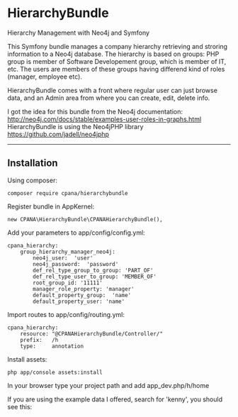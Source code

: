 # HierarchyBundle
Hierarchy Management with Neo4j and Symfony

This Symfony bundle manages a company hierarchy retrieving and stroring information to a Neo4j database. 
The hierarchy is based on groups: PHP group is member of Software Developement group, which is member of IT, etc.
The users are members of these groups having differend kind of roles (manager, employee etc).

HierarchyBundle comes with a front where regular user can just browse data, and an Admin area from where you can create, edit, delete info. 

I got the idea for this bundle from the Neo4j documentation: http://neo4j.com/docs/stable/examples-user-roles-in-graphs.html
HierarchyBundle is using the Neo4jPHP library https://github.com/jadell/neo4jphp

***
Installation
--------------------

Using composer:

	composer require cpana/hierarchybundle

Register bundle in AppKernel:

	new CPANA\HierarchyBundle\CPANAHierarchyBundle(),

Add your parameters to app/config/config.yml:

	cpana_hierarchy:
		group_hierarchy_manager_neo4j:
			neo4j_user:  'user'
			neo4j_password:  'password'
			def_rel_type_group_to_group: 'PART_OF'
			def_rel_type_user_to_group: 'MEMBER_OF'
			root_group_id: '11111'
			manager_role_property: 'manager'
			default_property_group:  'name'
			default_property_user: 'name'

Import routes to app/config/routing.yml:

	cpana_hierarchy:
		resource: "@CPANAHierarchyBundle/Controller/"
		prefix:   /h
		type:     annotation

Install assets:

	php app/console assets:install

In your browser type your project path and add app_dev.php/h/home

If you are using the example data I offered, search for 'kenny', you should see this:


